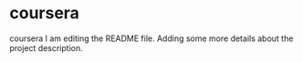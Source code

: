 # coursera
   coursera
I am editing the README file. Adding some more details about the project description.
